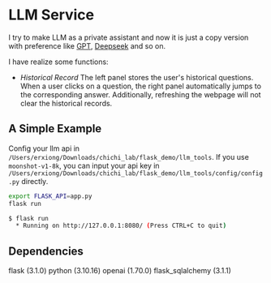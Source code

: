 # LLM Service
I try to make LLM as a private assistant and now it is just a copy version with preference like [GPT](https://chatgpt.com/c/67d8be48-0b60-8006-9432-453727585cef), [Deepseek](https://chat.deepseek.com/) and so on.  

I have realize some functions:  

  - *Historical Record* The left panel stores the user's historical questions. When a user clicks on a question, the right panel automatically jumps to the corresponding answer. Additionally, refreshing the webpage will not clear the historical records.

## A Simple Example  
Config your llm api in `/Users/erxiong/Downloads/chichi_lab/flask_demo/llm_tools`. If you use `moonshot-v1-8k`, you can input your api key in `/Users/erxiong/Downloads/chichi_lab/flask_demo/llm_tools/config/config.py` directly.  

```bash
export FLASK_API=app.py
flask run
```

```bash
$ flask run
  * Running on http://127.0.0.1:8080/ (Press CTRL+C to quit)
```

## Dependencies
flask (3.1.0)
python (3.10.16)
openai (1.70.0)
flask_sqlalchemy (3.1.1)
